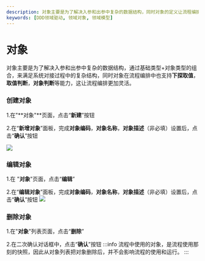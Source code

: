 ```yaml
---
description: 对象主要是为了解决入参和出参中复杂的数据结构，同时对象的定义让流程编排更加灵活。
keywords: [DDD领域驱动, 领域对象, 领域模型]
---
```


# 对象

对象主要是为了解决入参和出参中复杂的数据结构，通过基础类型+对象类型的组合，来满足系统对接过程中的复杂结构，同时对象在流程编排中也支持**下探取值**，**取值判断**，**对象判断**等能力，这让流程编排更加灵活。  

### 创建对象
1.在"**对象"**页面，点击“**新建**”按钮

2.在“**新增对象**”面板，完成**对象编码**，**对象名称**，**对象描述**（非必填）设置后，点击“**确认**”按钮

![](/juggle/images/guide/user/add_object.png)

### 编辑对象
1.在 "**对象**"页面，点击“**编辑**”

2.在“**编辑对象**”面板，完成**对象编码**，**对象名称**，**对象描述**（非必填）设置后，点击“**确认**”按钮
![](/juggle/images/guide/user/edit_object.png)

### 删除对象
1.在"**对象**"列表页面，点击“**删除**”

2.在二次确认对话框中，点击“**确认**”按钮
:::info
流程中使用的对象，是流程使用那刻的快照，因此从对象列表把对象删除后，并不会影响流程的使用和运行。
:::

